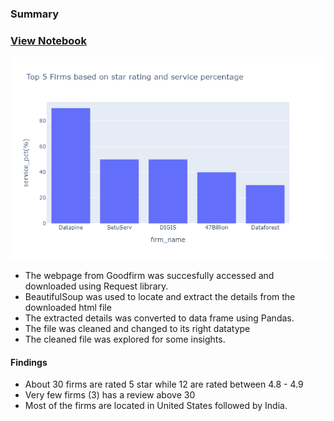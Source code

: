 ### Summary
### [View Notebook](https://nbviewer.org/github/TelRich/Web_Scraping_Top_Firms_in_DA/blob/main/reference.ipynb)

![](newplot.png)

* The webpage from Goodfirm was succesfully accessed and downloaded using Request library. 
* BeautifulSoup was used to locate and extract the details from the downloaded html file
* The extracted details was converted to data frame using Pandas.
* The file was cleaned and changed to its right datatype
* The cleaned file was explored for some insights.

#### Findings
* About 30 firms are rated 5 star while 12 are rated between 4.8 - 4.9
* Very few firms (3) has a review above 30
* Most of the firms are located in United States followed by India.